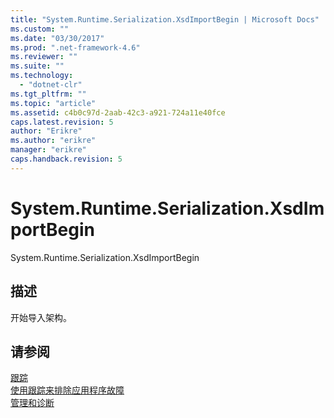 ```yaml
---
title: "System.Runtime.Serialization.XsdImportBegin | Microsoft Docs"
ms.custom: ""
ms.date: "03/30/2017"
ms.prod: ".net-framework-4.6"
ms.reviewer: ""
ms.suite: ""
ms.technology: 
  - "dotnet-clr"
ms.tgt_pltfrm: ""
ms.topic: "article"
ms.assetid: c4b0c97d-2aab-42c3-a921-724a11e40fce
caps.latest.revision: 5
author: "Erikre"
ms.author: "erikre"
manager: "erikre"
caps.handback.revision: 5
---
```

# System.Runtime.Serialization.XsdImportBegin
System.Runtime.Serialization.XsdImportBegin  
  
## 描述  
 开始导入架构。  
  
## 请参阅  
 [跟踪](../../../../../docs/framework/wcf/diagnostics/tracing/index.md)   
 [使用跟踪来排除应用程序故障](../../../../../docs/framework/wcf/diagnostics/tracing/using-tracing-to-troubleshoot-your-application.md)   
 [管理和诊断](../../../../../docs/framework/wcf/diagnostics/index.md)